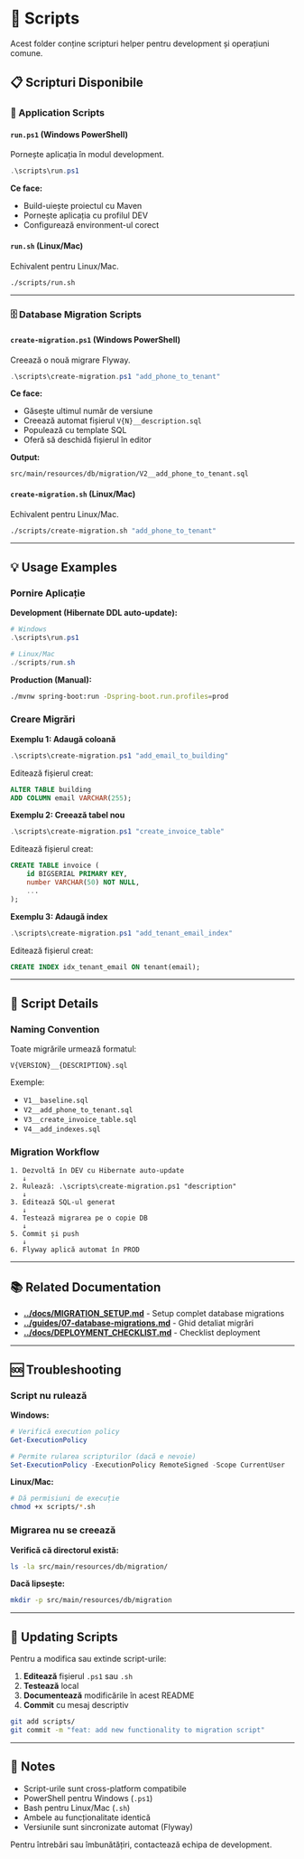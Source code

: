 # 🔧 Scripts

Acest folder conține scripturi helper pentru development și operațiuni comune.

## 📋 Scripturi Disponibile

### 🚀 Application Scripts

#### `run.ps1` (Windows PowerShell)
Pornește aplicația în modul development.

```powershell
.\scripts\run.ps1
```

**Ce face:**
- Build-uiește proiectul cu Maven
- Pornește aplicația cu profilul DEV
- Configurează environment-ul corect

#### `run.sh` (Linux/Mac)
Echivalent pentru Linux/Mac.

```bash
./scripts/run.sh
```

---

### 🗄️ Database Migration Scripts

#### `create-migration.ps1` (Windows PowerShell)
Creează o nouă migrare Flyway.

```powershell
.\scripts\create-migration.ps1 "add_phone_to_tenant"
```

**Ce face:**
- Găsește ultimul număr de versiune
- Creează automat fișierul `V{N}__description.sql`
- Populează cu template SQL
- Oferă să deschidă fișierul în editor

**Output:**
```
src/main/resources/db/migration/V2__add_phone_to_tenant.sql
```

#### `create-migration.sh` (Linux/Mac)
Echivalent pentru Linux/Mac.

```bash
./scripts/create-migration.sh "add_phone_to_tenant"
```

---

## 💡 Usage Examples

### Pornire Aplicație

**Development (Hibernate DDL auto-update):**
```powershell
# Windows
.\scripts\run.ps1

# Linux/Mac
./scripts/run.sh
```

**Production (Manual):**
```bash
./mvnw spring-boot:run -Dspring-boot.run.profiles=prod
```

### Creare Migrări

**Exemplu 1: Adaugă coloană**
```powershell
.\scripts\create-migration.ps1 "add_email_to_building"
```

Editează fișierul creat:
```sql
ALTER TABLE building 
ADD COLUMN email VARCHAR(255);
```

**Exemplu 2: Creează tabel nou**
```powershell
.\scripts\create-migration.ps1 "create_invoice_table"
```

Editează fișierul creat:
```sql
CREATE TABLE invoice (
    id BIGSERIAL PRIMARY KEY,
    number VARCHAR(50) NOT NULL,
    ...
);
```

**Exemplu 3: Adaugă index**
```powershell
.\scripts\create-migration.ps1 "add_tenant_email_index"
```

Editează fișierul creat:
```sql
CREATE INDEX idx_tenant_email ON tenant(email);
```

---

## 🔧 Script Details

### Naming Convention

Toate migrările urmează formatul:
```
V{VERSION}__{DESCRIPTION}.sql
```

Exemple:
- `V1__baseline.sql`
- `V2__add_phone_to_tenant.sql`
- `V3__create_invoice_table.sql`
- `V4__add_indexes.sql`

### Migration Workflow

```
1. Dezvoltă în DEV cu Hibernate auto-update
   ↓
2. Rulează: .\scripts\create-migration.ps1 "description"
   ↓
3. Editează SQL-ul generat
   ↓
4. Testează migrarea pe o copie DB
   ↓
5. Commit și push
   ↓
6. Flyway aplică automat în PROD
```

---

## 📚 Related Documentation

- **[../docs/MIGRATION_SETUP.md](../docs/MIGRATION_SETUP.md)** - Setup complet database migrations
- **[../guides/07-database-migrations.md](../guides/07-database-migrations.md)** - Ghid detaliat migrări
- **[../docs/DEPLOYMENT_CHECKLIST.md](../docs/DEPLOYMENT_CHECKLIST.md)** - Checklist deployment

---

## 🆘 Troubleshooting

### Script nu rulează

**Windows:**
```powershell
# Verifică execution policy
Get-ExecutionPolicy

# Permite rularea scripturilor (dacă e nevoie)
Set-ExecutionPolicy -ExecutionPolicy RemoteSigned -Scope CurrentUser
```

**Linux/Mac:**
```bash
# Dă permisiuni de execuție
chmod +x scripts/*.sh
```

### Migrarea nu se creează

**Verifică că directorul există:**
```bash
ls -la src/main/resources/db/migration/
```

**Dacă lipsește:**
```bash
mkdir -p src/main/resources/db/migration
```

---

## 🔄 Updating Scripts

Pentru a modifica sau extinde script-urile:

1. **Editează** fișierul `.ps1` sau `.sh`
2. **Testează** local
3. **Documentează** modificările în acest README
4. **Commit** cu mesaj descriptiv

```bash
git add scripts/
git commit -m "feat: add new functionality to migration script"
```

---

## 📝 Notes

- Script-urile sunt cross-platform compatibile
- PowerShell pentru Windows (`.ps1`)
- Bash pentru Linux/Mac (`.sh`)
- Ambele au funcționalitate identică
- Versiunile sunt sincronizate automat (Flyway)

Pentru întrebări sau îmbunătățiri, contactează echipa de development.


